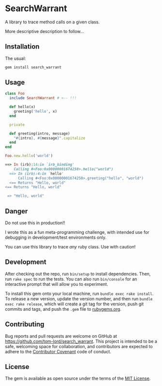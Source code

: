# SearchWarrant

A library to trace method calls on a given class.

More descriptive description to follow...

## Installation

The usual: 

```ruby
gem install search_warrant
```

## Usage

```ruby
class Foo
  include SearchWarrant # <-- !!!

  def hello(x)
    greeting('hello', x)
  end

  private

  def greeting(intro, message)
    "#{intro}, #{message}".capitalize
  end
end

Foo.new.hello('world')

==> In (irb):14:in `irb_binding'
    Calling #<Foo:0x00000001674250>.hello("world")
  ==> In (irb):4:in `hello'
      Calling #<Foo:0x00000001674250>.greeting("hello", "world")
  <== Returns "Hello, world"
<== Returns "Hello, world"

 => "Hello, world"
```

## Danger

Do not use this in production!!

I wrote this as a fun meta-programming challenge, with intended use for debugging
in development/test environments only.

You can use this library to trace *any* ruby class. Use with caution!

## Development

After checking out the repo, run `bin/setup` to install dependencies. Then, run `rake spec` to run the tests. You can also run `bin/console` for an interactive prompt that will allow you to experiment.

To install this gem onto your local machine, run `bundle exec rake install`. To release a new version, update the version number, and then run `bundle exec rake release`, which will create a git tag for the version, push git commits and tags, and push the `.gem` file to [rubygems.org](https://rubygems.org).

## Contributing

Bug reports and pull requests are welcome on GitHub at https://github.com/tom-lord/search_warrant.
This project is intended to be a safe, welcoming space for collaboration, and contributors are
expected to adhere to the [Contributor Covenant](http://contributor-covenant.org) code of conduct.


## License

The gem is available as open source under the terms of the [MIT License](http://opensource.org/licenses/MIT).

